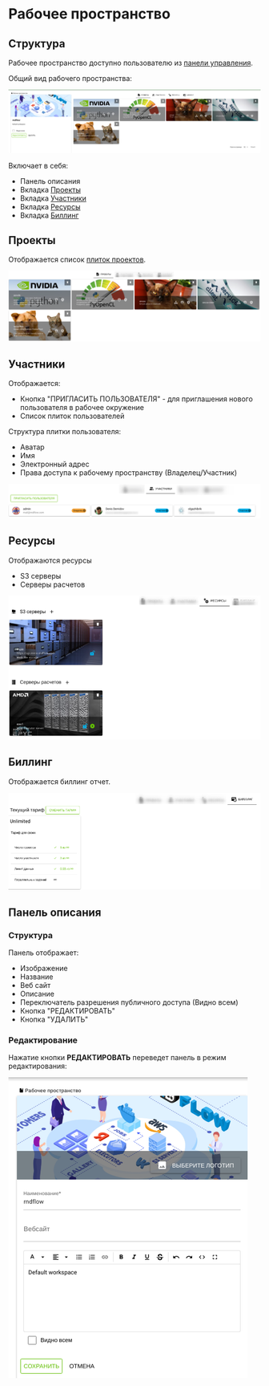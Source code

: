 # Рабочее пространство

## Структура

Рабочее пространство доступно пользователю из [панели управления](dashboard).

Общий вид рабочего пространства:

![Workspace](./images/workspace/general.png)

Включает в себя:

- Панель описания
- Вкладка [Проекты](#проекты)
- Вкладка [Участники](#участники)
- Вкладка [Ресурсы](#ресурсы)
- Вкладка [Биллинг](#биллинг)

## Проекты

Отображается список [плиток проектов](dashboard.html#структура-плитки-проекта).

![Projects](./images/workspace/projects.png)

## Участники

Отображается:

- Кнопка "ПРИГЛАСИТЬ ПОЛЬЗОВАТЕЛЯ" - для приглашения нового пользователя в рабочее окружение
- Список плиток пользователей

Структура плитки пользователя:

- Аватар
- Имя
- Электронный адрес
- Права доступа к рабочему пространству (Владелец/Участник)

![Members](./images/workspace/members.png)

## Ресурсы

Отображаются ресурсы

- S3 серверы
- Серверы расчетов

![Resources](./images/workspace/resources.png)

## Биллинг

Отображается биллинг отчет.

![Billing](./images/workspace/billing.png)

## Панель описания

### Структура

Панель отображает:

- Изображение
- Название
- Веб сайт
- Описание
- Переключатель разрешения публичного доступа (Видно всем)
- Кнопка "РЕДАКТИРОВАТЬ"
- Кнопка "УДАЛИТЬ"

### Редактирование

Нажатие кнопки **РЕДАКТИРОВАТЬ** переведет панель в режим редактирования:

![User edit](./images/workspace/edit.png)
